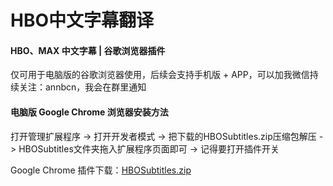 # HBO中文字幕翻译

#### HBO、MAX 中文字幕 | 谷歌浏览器插件

仅可用于电脑版的谷歌浏览器使用，后续会支持手机版 + APP，可以加我微信持续关注：annbcn，我会在群里通知

#### 电脑版 Google Chrome 浏览器安装方法

打开管理扩展程序 -> 打开开发者模式 -> 把下载的HBOSubtitles.zip压缩包解压 -> HBOSubtitles文件夹拖入扩展程序页面即可 -> 记得要打开插件开关

Google Chrome 插件下载：[HBOSubtitles.zip](https://github.com/medunea/HBO-/files/13796104/HBOSubtitles.zip)
